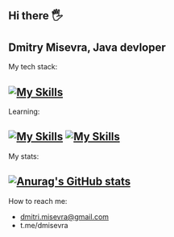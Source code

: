 ## Hi there 🖐

Dmitry Misevra, Java devloper
--


My tech stack: 

[![My Skills](https://skillicons.dev/icons?i=java,spring,hibernate,maven,gradle,docker,git)](https://skillicons.dev)
---

Learning:

[![My Skills](https://skillicons.dev/icons?i=kafka)](https://kafka.apache.org/)
[![My Skills](https://skillicons.dev/icons?i=kubernetes)](https://kubernetes.io/)
---

My stats:
  
[![Anurag's GitHub stats](https://github-readme-stats.vercel.app/api?username=dmitrymisevra)](https://github.com/anuraghazra/github-readme-stats)
---

How to reach me:

* dmitri.misevra@gmail.com
* t.me/dmisevra
